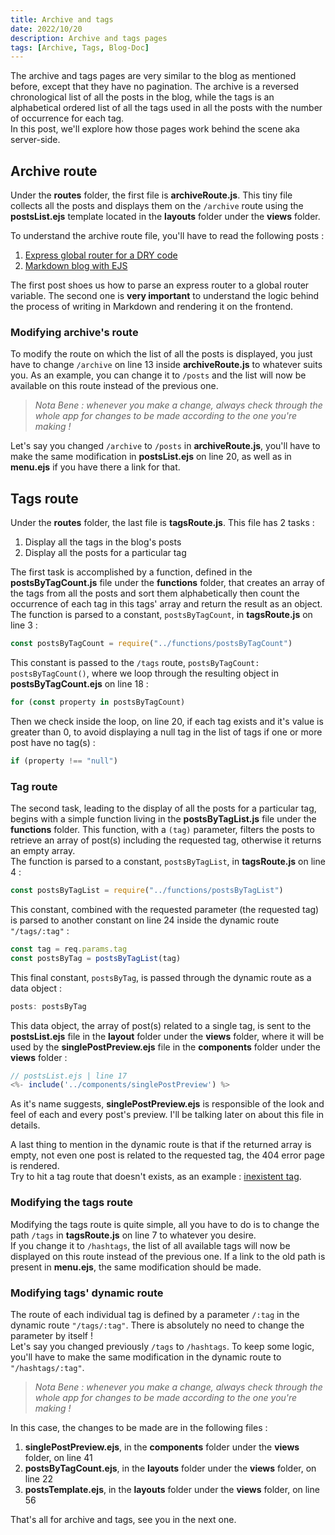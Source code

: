 ```yaml
---
title: Archive and tags
date: 2022/10/20
description: Archive and tags pages
tags: [Archive, Tags, Blog-Doc]
---
```


The archive and tags pages are very similar to the blog as mentioned before, except that they have no pagination. The archive is a reversed chronological list of all the posts in the blog, while the tags is an alphabetical ordered list of all the tags used in all the posts with the number of occurrence for each tag.  
In this post, we'll explore how those pages work behind the scene aka server-side.

## Archive route

Under the **routes** folder, the first file is **archiveRoute.js**. This tiny file collects all the posts and displays them on the `/archive` route using the **postsList.ejs** template located in the **layouts** folder under the **views** folder.

To understand the archive route file, you'll have to read the following posts :

1. [Express global router for a DRY code](https://lebcit.github.io/posts/express-global-router-for-a-dry-code/)
2. [Markdown blog with EJS](https://lebcit.github.io/posts/markdown-blog-with-ejs/)

The first post shoes us how to parse an express router to a global router variable. The second one is **very important** to understand the logic behind the process of writing in Markdown and rendering it on the frontend.

### Modifying archive's route

To modify the route on which the list of all the posts is displayed, you just have to change `/archive` on line 13 inside **archiveRoute.js** to whatever suits you. As an example, you can change it to `/posts` and the list will now be available on this route instead of the previous one.

> _Nota Bene : whenever you make a change, always check through the whole app for changes to be made according to the one you're making !_

Let's say you changed `/archive` to `/posts` in **archiveRoute.js**, you'll have to make the same modification in **postsList.ejs** on line 20, as well as in **menu.ejs** if you have there a link for that.

## Tags route

Under the **routes** folder, the last file is **tagsRoute.js**. This file has 2 tasks :

1. Display all the tags in the blog's posts
2. Display all the posts for a particular tag

The first task is accomplished by a function, defined in the **postsByTagCount.js** file under the **functions** folder, that creates an array of the tags from all the posts and sort them alphabetically then count the occurrence of each tag in this tags' array and return the result as an object.  
The function is parsed to a constant, `postsByTagCount`, in **tagsRoute.js** on line 3 :

```js
const postsByTagCount = require("../functions/postsByTagCount")
```

This constant is passed to the `/tags` route, `postsByTagCount: postsByTagCount()`, where we loop through the resulting object in **postsByTagCount.ejs** on line 18 :

```js
for (const property in postsByTagCount)
```

Then we check inside the loop, on line 20, if each tag exists and it's value is greater than 0, to avoid displaying a null tag in the list of tags if one or more post have no tag(s) :

```js
if (property !== "null")
```

### Tag route

The second task, leading to the display of all the posts for a particular tag, begins with a simple function living in the **postsByTagList.js** file under the **functions** folder. This function, with a `(tag)` parameter, filters the posts to retrieve an array of post(s) including the requested tag, otherwise it returns an empty array.  
The function is parsed to a constant, `postsByTagList`, in **tagsRoute.js** on line 4 :

```js
const postsByTagList = require("../functions/postsByTagList")
```

This constant, combined with the requested parameter (the requested tag) is parsed to another constant on line 24 inside the dynamic route `"/tags/:tag"` :

```js
const tag = req.params.tag
const postsByTag = postsByTagList(tag)
```

This final constant, `postsByTag`, is passed through the dynamic route as a data object :

```js
posts: postsByTag
```

This data object, the array of post(s) related to a single tag, is sent to the **postsList.ejs** file in the **layout** folder under the **views** folder, where it will be used by the **singlePostPreview.ejs** file in the **components** folder under the **views** folder :

```js
// postsList.ejs | line 17
<%- include('../components/singlePostPreview') %>
```

As it's name suggests, **singlePostPreview.ejs** is responsible of the look and feel of each and every post's preview. I'll be talking later on about this file in details.

A last thing to mention in the dynamic route is that if the returned array is empty, not even one post is related to the requested tag, the 404 error page is rendered.  
Try to hit a tag route that doesn't exists, as an example : [inexistent tag](/tags/INEXISTENTTAG).

### Modifying the tags route

Modifying the tags route is quite simple, all you have to do is to change the path `/tags` in **tagsRoute.js** on line 7 to whatever you desire.  
If you change it to `/hashtags`, the list of all available tags will now be displayed on this route instead of the previous one. If a link to the old path is present in **menu.ejs**, the same modification should be made.

### Modifying tags' dynamic route

The route of each individual tag is defined by a parameter `/:tag` in the dynamic route `"/tags/:tag"`. There is absolutely no need to change the parameter by itself !  
Let's say you changed previously `/tags` to `/hashtags`. To keep some logic, you'll have to make the same modification in the dynamic route to `"/hashtags/:tag"`.

> _Nota Bene : whenever you make a change, always check through the whole app for changes to be made according to the one you're making !_

In this case, the changes to be made are in the following files :

1. **singlePostPreview.ejs**, in the **components** folder under the **views** folder, on line 41
2. **postsByTagCount.ejs**, in the **layouts** folder under the **views** folder, on line 22
3. **postsTemplate.ejs**, in the **layouts** folder under the **views** folder, on line 56

That's all for archive and tags, see you in the next one.
